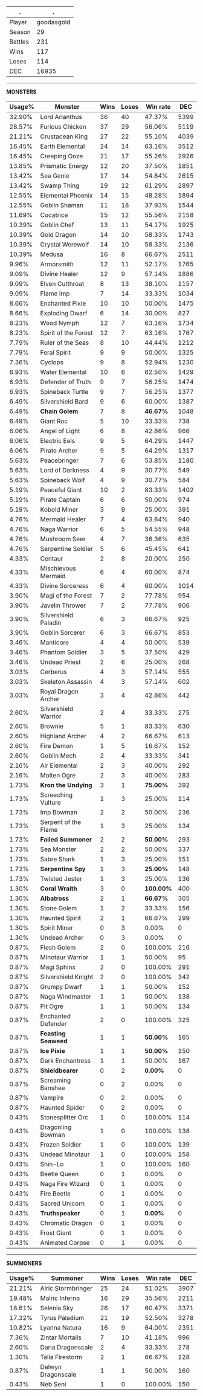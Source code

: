 .|.
|-|-
Player|goodasgold
Season|29
Battles|231
Wins|117
Loses|114
DEC|16935

---
**MONSTERS**

Usage%|Monster|Wins|Loses|Win rate|DEC|
-|-|-|-|-|-|
32.90%|Lord Arianthus|36|40|47.37%|5399|
28.57%|Furious Chicken|37|29|56.06%|5119|
21.21%|Crustacean King|27|22|55.10%|4039|
16.45%|Earth Elemental|24|14|63.16%|3512|
16.45%|Creeping Ooze|21|17|55.26%|2926|
13.85%|Prismatic Energy|12|20|37.50%|1851|
13.42%|Sea Genie|17|14|54.84%|2615|
13.42%|Swamp Thing|19|12|61.29%|2897|
12.55%|Elemental Phoenix|14|15|48.28%|1894|
12.55%|Goblin Shaman|11|18|37.93%|1544|
11.69%|Cocatrice|15|12|55.56%|2158|
10.39%|Goblin Chef|13|11|54.17%|1925|
10.39%|Gold Dragon|14|10|58.33%|1743|
10.39%|Crystal Werewolf|14|10|58.33%|2136|
10.39%|Medusa|16|8|66.67%|2511|
9.96%|Armorsmith|12|11|52.17%|1765|
9.09%|Divine Healer|12|9|57.14%|1886|
9.09%|Elven Cutthroat|8|13|38.10%|1157|
9.09%|Flame Imp|7|14|33.33%|1034|
8.66%|Enchanted Pixie|10|10|50.00%|1475|
8.66%|Exploding Dwarf|6|14|30.00%|827|
8.23%|Wood Nymph|12|7|63.16%|1734|
8.23%|Spirit of the Forest|12|7|63.16%|1767|
7.79%|Ruler of the Seas|8|10|44.44%|1212|
7.79%|Feral Spirit|9|9|50.00%|1325|
7.36%|Cyclops|9|8|52.94%|1230|
6.93%|Water Elemental|10|6|62.50%|1429|
6.93%|Defender of Truth|9|7|56.25%|1474|
6.93%|Spineback Turtle|9|7|56.25%|1377|
6.49%|Silvershield Bard|9|6|60.00%|1387|
6.49%|**Chain Golem**|7|8|**46.67%**|1048|
6.49%|Giant Roc|5|10|33.33%|738|
6.06%|Angel of Light|6|8|42.86%|966|
6.06%|Electric Eels|9|5|64.29%|1447|
6.06%|Pirate Archer|9|5|64.29%|1317|
5.63%|Peacebringer|7|6|53.85%|1180|
5.63%|Lord of Darkness|4|9|30.77%|549|
5.63%|Spineback Wolf|4|9|30.77%|584|
5.19%|Peaceful Giant|10|2|83.33%|1402|
5.19%|Pirate Captain|6|6|50.00%|974|
5.19%|Kobold Miner|3|9|25.00%|391|
4.76%|Mermaid Healer|7|4|63.64%|940|
4.76%|Naga Warrior|6|5|54.55%|948|
4.76%|Mushroom Seer|4|7|36.36%|635|
4.76%|Serpentine Soldier|5|6|45.45%|641|
4.33%|Centaur|2|8|20.00%|250|
4.33%|Mischievous Mermaid|6|4|60.00%|874|
4.33%|Divine Sorceress|6|4|60.00%|1014|
3.90%|Magi of the Forest|7|2|77.78%|954|
3.90%|Javelin Thrower|7|2|77.78%|906|
3.90%|Silvershield Paladin|6|3|66.67%|925|
3.90%|Goblin Sorcerer|6|3|66.67%|853|
3.46%|Manticore|4|4|50.00%|539|
3.46%|Phantom Soldier|3|5|37.50%|429|
3.46%|Undead Priest|2|6|25.00%|268|
3.03%|Cerberus|4|3|57.14%|555|
3.03%|Skeleton Assassin|4|3|57.14%|602|
3.03%|Royal Dragon Archer|3|4|42.86%|442|
2.60%|Silvershield Warrior|2|4|33.33%|275|
2.60%|Brownie|5|1|83.33%|630|
2.60%|Highland Archer|4|2|66.67%|613|
2.60%|Fire Demon|1|5|16.67%|152|
2.60%|Goblin Mech|2|4|33.33%|341|
2.16%|Air Elemental|2|3|40.00%|292|
2.16%|Molten Ogre|2|3|40.00%|283|
1.73%|**Kron the Undying**|3|1|**75.00%**|392|
1.73%|Screeching Vulture|1|3|25.00%|114|
1.73%|Imp Bowman|2|2|50.00%|236|
1.73%|Serpent of the Flame|1|3|25.00%|134|
1.73%|**Failed Summoner**|2|2|**50.00%**|293|
1.73%|Sea Monster|2|2|50.00%|337|
1.73%|Sabre Shark|1|3|25.00%|151|
1.73%|**Serpentine Spy**|1|3|**25.00%**|148|
1.73%|Twisted Jester|1|3|25.00%|136|
1.30%|**Coral Wraith**|3|0|**100.00%**|400|
1.30%|**Albatross**|2|1|**66.67%**|305|
1.30%|Stone Golem|1|2|33.33%|156|
1.30%|Haunted Spirit|2|1|66.67%|299|
1.30%|Spirit Miner|0|3|0.00%|0|
1.30%|Undead Archer|0|3|0.00%|0|
0.87%|Flesh Golem|2|0|100.00%|216|
0.87%|Minotaur Warrior|1|1|50.00%|95|
0.87%|Magi Sphinx|2|0|100.00%|291|
0.87%|Silvershield Knight|2|0|100.00%|342|
0.87%|Grumpy Dwarf|1|1|50.00%|152|
0.87%|Naga Windmaster|1|1|50.00%|138|
0.87%|Pit Ogre|1|1|50.00%|134|
0.87%|Enchanted Defender|2|0|100.00%|325|
0.87%|**Feasting Seaweed**|1|1|**50.00%**|165|
0.87%|**Ice Pixie**|1|1|**50.00%**|150|
0.87%|Dark Enchantress|1|1|50.00%|167|
0.87%|**Shieldbearer**|0|2|**0.00%**|0|
0.87%|Screaming Banshee|0|2|0.00%|0|
0.87%|Vampire|0|2|0.00%|0|
0.87%|Haunted Spider|0|2|0.00%|0|
0.43%|Stonesplitter Orc|1|0|100.00%|114|
0.43%|Dragonling Bowman|1|0|100.00%|138|
0.43%|Frozen Soldier|1|0|100.00%|139|
0.43%|Undead Minotaur|1|0|100.00%|158|
0.43%|Shin-Lo|1|0|100.00%|160|
0.43%|Beetle Queen|0|1|0.00%|0|
0.43%|Naga Fire Wizard|0|1|0.00%|0|
0.43%|Fire Beetle|0|1|0.00%|0|
0.43%|Sacred Unicorn|0|1|0.00%|0|
0.43%|**Truthspeaker**|0|1|**0.00%**|0|
0.43%|Chromatic Dragon|0|1|0.00%|0|
0.43%|Frost Giant|0|1|0.00%|0|
0.43%|Animated Corpse|0|1|0.00%|0|

---
**SUMMONERS**

Usage%|Summoner|Wins|Loses|Win rate|DEC|
-|-|-|-|-|-|
21.21%|Alric Stormbringer|25|24|51.02%|3907|
19.48%|Malric Inferno|16|29|35.56%|2211|
18.61%|Selenia Sky|26|17|60.47%|3371|
17.32%|Tyrus Paladium|21|19|52.50%|3278|
10.82%|Lyanna Natura|16|9|64.00%|2351|
7.36%|Zintar Mortalis|7|10|41.18%|996|
2.60%|Daria Dragonscale|2|4|33.33%|278|
1.30%|Talia Firestorm|2|1|66.67%|228|
0.87%|Delwyn Dragonscale|1|1|50.00%|160|
0.43%|Neb Seni|1|0|100.00%|150|
